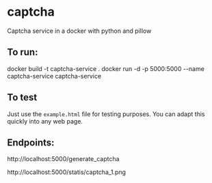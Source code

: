 # captcha
Captcha service in a docker with python and pillow

## To run: 

docker build -t captcha-service .
docker run -d -p 5000:5000 --name captcha-service captcha-service



## To test 


Just use the `example.html` file for testing purposes. You can adapt this quickly into any web page.


## Endpoints:

http://localhost:5000/generate_captcha

http://localhost:5000/statis/captcha_1.png
